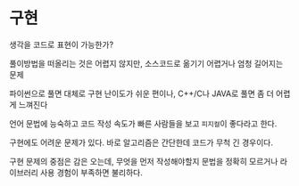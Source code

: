 # 구현

생각을 코드로 표현이 가능한가?

풀이방법을 떠올리는 것은 어렵지 않지만, 소스코드로 옮기기 어렵거나 엄청 길어지는 문제

파이썬으로 풀면 대체로 구현 난이도가 쉬운 편이나, C++/C나 JAVA로 풀면 좀 더 어렵게 느껴진다

언어 문법에 능숙하고 코드 작성 속도가 빠른 사람들을 보고 `피지컬`이 좋다라고 한다.

구현에도 어려운 문제가 있다. 바로 알고리즘은 간단한데 코드가 무척 긴 경우이다.

구현 문제의 중점은 감은 오는데, 무엇을 먼저 작성해야할지 문법을 정확히 모르거나 라이브러리 사용 경험이 부족하면 불리하다.